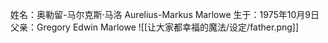 姓名：奥勒留-马尔克斯·马洛 Aurelius-Markus Marlowe
生于：1975年10月9日
父亲：Gregory Edwin Marlowe
![[让大家都幸福的魔法/设定/father.png]]